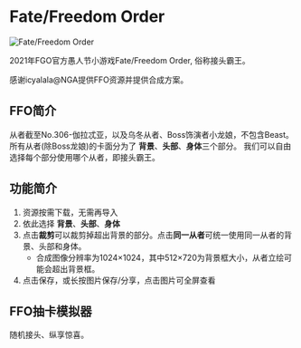 # Fate/Freedom Order

![Fate/Freedom Order](https://news.fate-go.jp/wp-content/uploads/2021/ffo_cp_xikad/top_banner.png)

2021年FGO官方愚人节小游戏Fate/Freedom Order, 俗称接头霸王。

感谢icyalala@NGA提供FFO资源并提供合成方案。

## FFO简介
从者截至No.306-伽拉忒亚，以及乌冬从者、Boss饰演者小龙娘，不包含Beast。
所有从者(除Boss龙娘)的卡面分为了 **背景**、**头部**、**身体**三个部分。
我们可以自由选择每个部分使用哪个从者，即接头霸王。

## 功能简介

1. 资源按需下载，无需再导入
2. 依此选择 **背景**、**头部**、**身体**
3. 点击**裁剪**可以裁剪掉超出背景的部分。点击**同一从者**可统一使用同一从者的背景、头部和身体。
    - 合成图像分辨率为1024×1024，其中512×720为背景框大小，从者立绘可能会超出背景框。
4. 点击保存，或长按图片保存/分享，点击图片可全屏查看

## FFO抽卡模拟器

随机接头、纵享惊喜。

